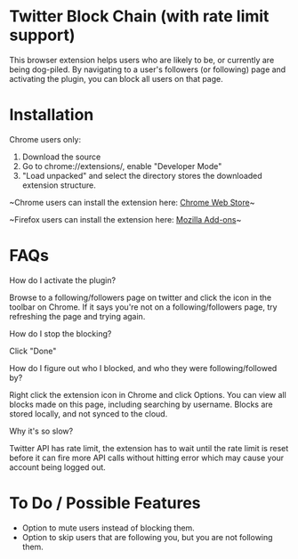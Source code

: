# Twitter Block Chain (with rate limit support)

This browser extension helps users who are likely to be, or currently are being dog-piled.
By navigating to a user's followers (or following) page and activating the 
plugin, you can block all users on that page.

# Installation

Chrome users only:

1. Download the source
2. Go to chrome://extensions/, enable "Developer Mode"
3. "Load unpacked" and select the directory stores the downloaded extension
   structure.

~Chrome users can install the extension here: [Chrome Web Store](https://chrome.google.com/webstore/detail/twitter-block-chain/dkkfampndkdnjffkleokegfnibnnjfah?hl=en)~

~Firefox users can install the extension here: [Mozilla Add-ons](https://addons.mozilla.org/en-US/firefox/addon/twitter-block-chain/)~

# FAQs 

How do I activate the plugin?

Browse to a following/followers page on twitter and click the icon in the 
toolbar on Chrome. If it says you're not on a following/followers page, try 
refreshing the page and trying again.

How do I stop the blocking?

Click "Done"

How do I figure out who I blocked, and who they were following/followed by?

Right click the extension icon in Chrome and click Options. You can view all 
blocks made on this page, including searching by username. Blocks are stored 
locally, and not synced to the cloud.

Why it's so slow?

Twitter API has rate limit, the extension has to wait until the rate limit is
reset before it can fire more API calls without hitting error which may cause
your account being logged out.

# To Do / Possible Features

* Option to mute users instead of blocking them.
* Option to skip users that are following you, but you are not following them.

